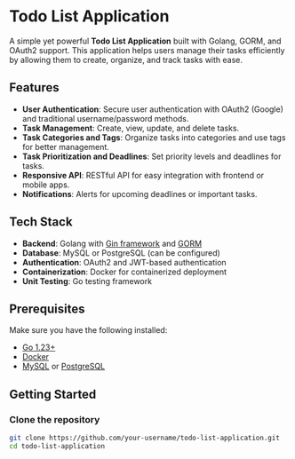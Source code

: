 # Todo List Application

A simple yet powerful **Todo List Application** built with Golang, GORM, and OAuth2 support. This application helps users manage their tasks efficiently by allowing them to create, organize, and track tasks with ease.

## Features

- **User Authentication**: Secure user authentication with OAuth2 (Google) and traditional username/password methods.
- **Task Management**: Create, view, update, and delete tasks.
- **Task Categories and Tags**: Organize tasks into categories and use tags for better management.
- **Task Prioritization and Deadlines**: Set priority levels and deadlines for tasks.
- **Responsive API**: RESTful API for easy integration with frontend or mobile apps.
- **Notifications**: Alerts for upcoming deadlines or important tasks.

## Tech Stack

- **Backend**: Golang with [Gin framework](https://gin-gonic.com/) and [GORM](https://gorm.io/)
- **Database**: MySQL or PostgreSQL (can be configured)
- **Authentication**: OAuth2 and JWT-based authentication
- **Containerization**: Docker for containerized deployment
- **Unit Testing**: Go testing framework

## Prerequisites

Make sure you have the following installed:

- [Go 1.23+](https://golang.org/doc/install)
- [Docker](https://www.docker.com/get-started)
- [MySQL](https://dev.mysql.com/downloads/mysql/) or [PostgreSQL](https://www.postgresql.org/download/)

## Getting Started

### Clone the repository

```bash
git clone https://github.com/your-username/todo-list-application.git
cd todo-list-application
